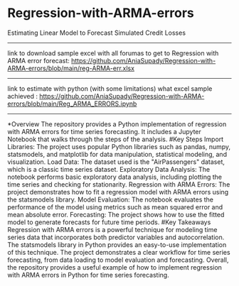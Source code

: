 # Regression-with-ARMA-errors
Estimating Linear Model to Forecast Simulated Credit Losses

******************

link to download sample excel with all forumas to get to Regression with ARMA error forecast: https://github.com/AniaSupady/Regression-with-ARMA-errors/blob/main/reg-ARMA-err.xlsx
******************
link to estimate with python (with some limitations) what excel sample achieved : https://github.com/AniaSupady/Regression-with-ARMA-errors/blob/main/Reg_ARMA_ERRORS.ipynb


----
*Overview
The repository provides a Python implementation of regression with ARMA errors for time series forecasting.
It includes a Jupyter Notebook that walks through the steps of the analysis.
#Key Steps
Import Libraries: The project uses popular Python libraries such as pandas, numpy, statsmodels, and matplotlib for data manipulation, statistical modeling, and visualization.
Load Data: The dataset used is the "AirPassengers" dataset, which is a classic time series dataset.
Exploratory Data Analysis: The notebook performs basic exploratory data analysis, including plotting the time series and checking for stationarity.
Regression with ARMA Errors: The project demonstrates how to fit a regression model with ARMA errors using the statsmodels library.
Model Evaluation: The notebook evaluates the performance of the model using metrics such as mean squared error and mean absolute error.
Forecasting: The project shows how to use the fitted model to generate forecasts for future time periods.
#Key Takeaways
Regression with ARMA errors is a powerful technique for modeling time series data that incorporates both predictor variables and autocorrelation.
The statsmodels library in Python provides an easy-to-use implementation of this technique.
The project demonstrates a clear workflow for time series forecasting, from data loading to model evaluation and forecasting.
Overall, the repository provides a useful example of how to implement regression with ARMA errors in Python for time series forecasting.
